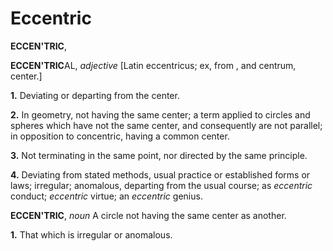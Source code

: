 # Eccentric

**ECCEN'TRIC**,

**ECCEN'TRIC**AL, _adjective_ \[Latin eccentricus; ex, from , and centrum, center.\]

**1.** Deviating or departing from the center.

**2.** In geometry, not having the same center; a term applied to circles and spheres which have not the same center, and consequently are not parallel; in opposition to concentric, having a common center.

**3.** Not terminating in the same point, nor directed by the same principle.

**4.** Deviating from stated methods, usual practice or established forms or laws; irregular; anomalous, departing from the usual course; as _eccentric_ conduct; _eccentric_ virtue; an _eccentric_ genius.

**ECCEN'TRIC**, _noun_ A circle not having the same center as another.

**1.** That which is irregular or anomalous.